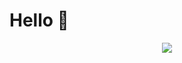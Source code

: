 # Hello 👋

<span style="display:block;text-align:center" >
  
  <img src="https://github-readme-stats.vercel.app/api?username=4ly-a&show_icons=true&theme=tokyonight"/>
</span>
